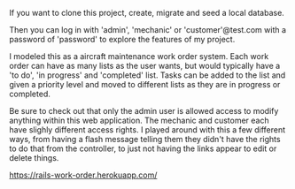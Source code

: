 If you want to clone this project, create, migrate and seed a local database. 

Then you can log in with 'admin', 'mechanic' or 'customer'@test.com with a password of 'password' to explore the features of my project.

I modeled this as a aircraft maintenance work order system. Each work order can have as many lists as the user wants, but would typically have a 'to do', 'in progress' and 'completed' list. Tasks can be added to the list and given a priority level and moved to different lists as they are in progress or completed.

Be sure to check out that only the admin user is allowed access to modify anything within this web application. The mechanic and customer each have slighly different access rights. I played around with this a few different ways, from having a flash message telling them they didn't have the rights to do that from the controller, to just not having the links appear to edit or delete things.

https://rails-work-order.herokuapp.com/

